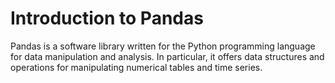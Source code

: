 # Introduction to Pandas 

Pandas is a software library written for the Python programming language for data manipulation and analysis.
In particular, it offers data structures and operations for manipulating numerical tables and time series.
